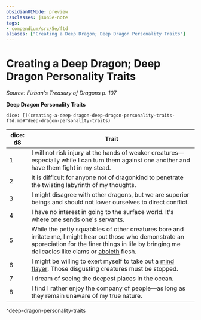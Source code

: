 ```yaml
---
obsidianUIMode: preview
cssclasses: json5e-note
tags:
- compendium/src/5e/ftd
aliases: ["Creating a Deep Dragon; Deep Dragon Personality Traits"]
---
```

# Creating a Deep Dragon; Deep Dragon Personality Traits
*Source: Fizban's Treasury of Dragons p. 107* 

**Deep Dragon Personality Traits**

`dice: [](creating-a-deep-dragon-deep-dragon-personality-traits-ftd.md#^deep-dragon-personality-traits)`

| dice: d8 | Trait |
|----------|-------|
| 1 | I will not risk injury at the hands of weaker creatures—especially while I can turn them against one another and have them fight in my stead. |
| 2 | It is difficult for anyone not of dragonkind to penetrate the twisting labyrinth of my thoughts. |
| 3 | I might disagree with other dragons, but we are superior beings and should not lower ourselves to direct conflict. |
| 4 | I have no interest in going to the surface world. It's where one sends one's servants. |
| 5 | While the petty squabbles of other creatures bore and irritate me, I might hear out those who demonstrate an appreciation for the finer things in life by bringing me delicacies like clams or [aboleth](/2-Mechanics/CLI/bestiary/aberration/aboleth.md) flesh. |
| 6 | I might be willing to exert myself to take out a [mind flayer](/2-Mechanics/CLI/bestiary/aberration/mind-flayer.md). Those disgusting creatures must be stopped. |
| 7 | I dream of seeing the deepest places in the ocean. |
| 8 | I find I rather enjoy the company of people—as long as they remain unaware of my true nature. |
^deep-dragon-personality-traits